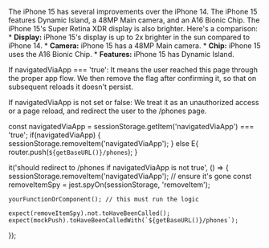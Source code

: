 The iPhone 15 has several improvements over the iPhone 14. The iPhone 15 features Dynamic Island, a 48MP Main camera, and an A16 Bionic Chip. The iPhone 15's Super Retina XDR display is also brighter. Here's a comparison: * **Display:** iPhone 15's display is up to 2x brighter in the sun compared to iPhone 14. * **Camera:** iPhone 15 has a 48MP Main camera. * **Chip:** iPhone 15 uses the A16 Bionic Chip. * **Features:** iPhone 15 has Dynamic Island.


If navigatedViaApp === 'true':
It means the user reached this page through the proper app flow.
We then remove the flag after confirming it, so that on subsequent reloads it doesn't persist.
 
If navigatedViaApp is not set or false:
We treat it as an unauthorized access or a page reload, and redirect the user to the /phones page.



 const navigatedViaApp = sessionStorage.getItem('navigatedViaApp') === 'true';
    if(navigatedViaApp) {
      sessionStorage.removeItem('navigatedViaApp');
    } else E{
      router.push(`${getBaseURL()}/phones`);
    }
 
it('should redirect to /phones if navigatedViaApp is not true', () => {
    sessionStorage.removeItem('navigatedViaApp'); // ensure it's gone
    const removeItemSpy = jest.spyOn(sessionStorage, 'removeItem');

    yourFunctionOrComponent(); // this must run the logic

    expect(removeItemSpy).not.toHaveBeenCalled();
    expect(mockPush).toHaveBeenCalledWith(`${getBaseURL()}/phones`);
  });
